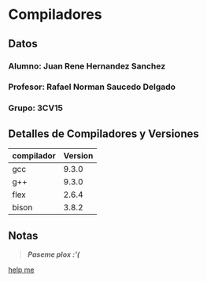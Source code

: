 # Compiladores

## Datos
### Alumno: Juan Rene Hernandez Sanchez
### Profesor: Rafael Norman Saucedo Delgado
### Grupo: 3CV15

## Detalles de Compiladores y Versiones
|compilador|Version|
|----|-----|
|gcc|9.3.0|
|g++|9.3.0|
|flex|2.6.4|
|bison|3.8.2|

## Notas
> ***Paseme plox :\'(***

[help me](https://i.pinimg.com/564x/04/0b/08/040b0849a82e7dd6d026c73ae46daf0c.jpg)